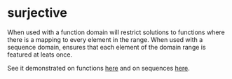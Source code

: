 # surjective

When used with a function domain will restrict solutions to functions where there is a mapping to every element in the range.
When used with a sequence domain, ensures that each element of the domain range is featured at leats once.

See it demonstrated on functions [here](https://github.com/conjure-cp/conjure/blob/main/docs/notebooks/functionDemonstration.ipynb) and on sequences [here](https://github.com/conjure-cp/conjure/blob/main/docs/notebooks/SequenceDomains.ipynb).
